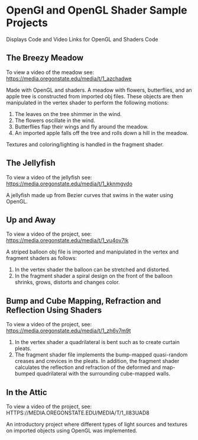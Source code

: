 #  OpenGl and OpenGL Shader Sample Projects

Displays Code and Video Links for OpenGL and Shaders Code

## The Breezy Meadow

To view a video of the meadow see: https://media.oregonstate.edu/media/t/1_azchadwe

Made with OpenGL and shaders. A meadow with flowers, butterflies, and an apple tree is constructed from imported obj files. These objects are then manipulated in the vertex shader to perform the following motions:

1. The leaves on the tree shimmer in the wind.
1. The flowers oscillate in the wind.
1. Butterflies flap their wings and fly around the meadow.
1. An imported apple falls off the tree and rolls down a hill in the meadow.

Textures and coloring/lighting is handled in the fragment shader.

## The Jellyfish

To view a video of the jellyfish see:  https://media.oregonstate.edu/media/t/1_kknmgvdo

A jellyfish made up from Bezier curves that swims in the water using OpenGL.


## Up and Away

To view a video of the project, see:  https://media.oregonstate.edu/media/t/1_vu4ov7lk

A striped balloon obj file is imported and manipulated in the vertex and fragment shaders as follows:

1. In the vertex shader the balloon can be stretched and distorted.
1. In the fragment shader a spiral design on the front of the balloon shrinks, grows, distorts and changes color.

## Bump and Cube Mapping, Refraction and Reflection Using Shaders

To view a video of the project, see: https://media.oregonstate.edu/media/t/1_zh6v7m9t

1. In the vertex shader a quadrilateral is bent such as to create curtain pleats.
1. The fragment shader file implements the bump-mapped quasi-random creases and crevices in the pleats. In addition, the fragment shader calculates the reflection and refraction of the deformed and map-bumped quadrilateral with the surrounding cube-mapped walls.

## In the Attic

To view a video of the project, see: HTTPS://MEDIA.OREGONSTATE.EDU/MEDIA/T/1_II83UAD8

An introductory project where different types of light sources and textures on imported objects using OpenGL was implemented.

